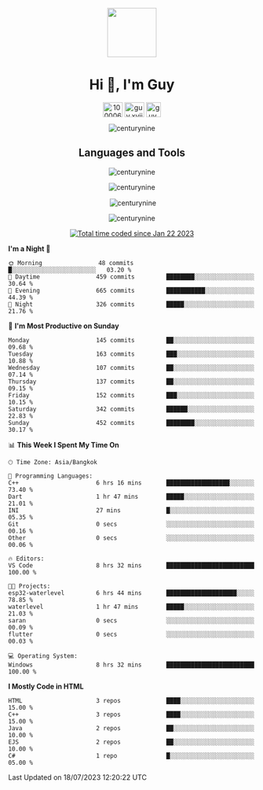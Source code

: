 
<p align="center"> <img src="https://user-images.githubusercontent.com/109062980/213915698-3e79c409-24f8-4471-a5f8-e7a842ad3a0a.gif" width="100" /> </p>
 
<h1 align="center">Hi 👋, I'm Guy</h1>
<p align="center">
<a href="https://fb.com/100006608053988" target="blank"><img align="center" src="https://raw.githubusercontent.com/rahuldkjain/github-profile-readme-generator/master/src/images/icons/Social/facebook.svg" alt="100006608053988" height="30" width="40" /></a>
<a href="https://instagram.com/guy.xvii" target="blank"><img align="center" src="https://raw.githubusercontent.com/rahuldkjain/github-profile-readme-generator/master/src/images/icons/Social/instagram.svg" alt="guy.xvii" height="30" width="40" /></a>
<a href="mailto:lowlifeix@gmail.com" target="blank"><img align="center" src="https://user-images.githubusercontent.com/109062980/226533395-e26b601f-4b8f-456f-affd-55dc944b4149.png" alt="guy.xvii" height="30" width="30" /></a>
</p>

<p align="center"> <img src="https://komarev.com/ghpvc/?username=centurynine&label=Profile%20views&color=0e75b6&style=for-the-badge" alt="centurynine" /> </p>

<h2 align="center">Languages and Tools</h3>

<!-- https://skillicons.dev/ -->
<p align="center">
<img src="https://skillicons.dev/icons?i=html,css,js,bootstrap,jquery,figma,cloudflare,nodejs,php,java,c,cs,cpp,py,dart,flutter,firebase,androidstudio,git,github,linux,docker,kubernetes,sqlite,mysql,mongodb,postman,nginx,express,arduino" alt="centurynine" /> 
</p>
 
<p align="center"><img align="center" src="https://github-readme-stats.vercel.app/api/top-langs?username=centurynine&show_icons=true&locale=en&layout=compact&theme=" alt="centurynine" /></p>

<p align="center">&nbsp;<img align="center" src="https://github-readme-stats.vercel.app/api?username=centurynine&show_icons=true&locale=en&theme=" alt="centurynine" /></p>

<p align="center"><img align="center" src="https://github-readme-streak-stats.herokuapp.com/?user=centurynine&theme=" alt="centurynine" /></p>
<p align="center">
<a href="https://wakatime.com/@9ded98d1-6308-4a11-a75a-63f31fdc4e7a"><img src="https://wakatime.com/badge/user/9ded98d1-6308-4a11-a75a-63f31fdc4e7a.svg" alt="Total time coded since Jan 22 2023" /></a>
  
<!--START_SECTION:waka-->
**I'm a Night 🦉** 

```text
🌞 Morning                48 commits          █░░░░░░░░░░░░░░░░░░░░░░░░   03.20 % 
🌆 Daytime                459 commits         ████████░░░░░░░░░░░░░░░░░   30.64 % 
🌃 Evening                665 commits         ███████████░░░░░░░░░░░░░░   44.39 % 
🌙 Night                  326 commits         █████░░░░░░░░░░░░░░░░░░░░   21.76 % 
```
📅 **I'm Most Productive on Sunday** 

```text
Monday                   145 commits         ██░░░░░░░░░░░░░░░░░░░░░░░   09.68 % 
Tuesday                  163 commits         ███░░░░░░░░░░░░░░░░░░░░░░   10.88 % 
Wednesday                107 commits         ██░░░░░░░░░░░░░░░░░░░░░░░   07.14 % 
Thursday                 137 commits         ██░░░░░░░░░░░░░░░░░░░░░░░   09.15 % 
Friday                   152 commits         ███░░░░░░░░░░░░░░░░░░░░░░   10.15 % 
Saturday                 342 commits         ██████░░░░░░░░░░░░░░░░░░░   22.83 % 
Sunday                   452 commits         ████████░░░░░░░░░░░░░░░░░   30.17 % 
```


📊 **This Week I Spent My Time On** 

```text
🕑︎ Time Zone: Asia/Bangkok

💬 Programming Languages: 
C++                      6 hrs 16 mins       ██████████████████░░░░░░░   73.40 % 
Dart                     1 hr 47 mins        █████░░░░░░░░░░░░░░░░░░░░   21.01 % 
INI                      27 mins             █░░░░░░░░░░░░░░░░░░░░░░░░   05.35 % 
Git                      0 secs              ░░░░░░░░░░░░░░░░░░░░░░░░░   00.16 % 
Other                    0 secs              ░░░░░░░░░░░░░░░░░░░░░░░░░   00.06 % 

🔥 Editors: 
VS Code                  8 hrs 32 mins       █████████████████████████   100.00 % 

🐱‍💻 Projects: 
esp32-waterlevel         6 hrs 44 mins       ████████████████████░░░░░   78.85 % 
waterlevel               1 hr 47 mins        █████░░░░░░░░░░░░░░░░░░░░   21.03 % 
saran                    0 secs              ░░░░░░░░░░░░░░░░░░░░░░░░░   00.09 % 
flutter                  0 secs              ░░░░░░░░░░░░░░░░░░░░░░░░░   00.03 % 

💻 Operating System: 
Windows                  8 hrs 32 mins       █████████████████████████   100.00 % 
```

**I Mostly Code in HTML** 

```text
HTML                     3 repos             ████░░░░░░░░░░░░░░░░░░░░░   15.00 % 
C++                      3 repos             ████░░░░░░░░░░░░░░░░░░░░░   15.00 % 
Java                     2 repos             ██░░░░░░░░░░░░░░░░░░░░░░░   10.00 % 
EJS                      2 repos             ██░░░░░░░░░░░░░░░░░░░░░░░   10.00 % 
C#                       1 repo              █░░░░░░░░░░░░░░░░░░░░░░░░   05.00 % 
```




 Last Updated on 18/07/2023 12:20:22 UTC
<!--END_SECTION:waka-->
  
</p>

